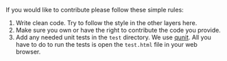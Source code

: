 If you would like to contribute please follow these simple rules:

1. Write clean code. Try to follow the style in the other layers here.
2. Make sure you own or have the right to contribute the code you provide.
3. Add any needed unit tests in the `test` directory. We use [qunit](http://qunitjs.com/). All you have to do to run the tests is open the `test.html` file in your web browser.